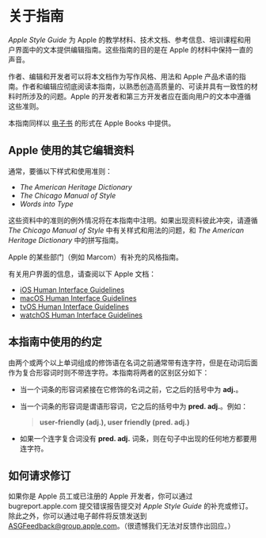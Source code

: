 # 关于指南

*Apple Style Guide* 为 Apple 的教学材料、技术文档、参考信息、培训课程和用户界面中的文本提供编辑指南。这些指南的目的是在 Apple 的材料中保持一直的声音。

作者、编辑和开发者可以将本文档作为写作风格、用法和 Apple 产品术语的指南。作者和编辑应彻底阅读本指南，以熟悉创造高质量的、可读并具有一致性的材料时所涉及的问题。Apple 的开发者和第三方开发者应在面向用户的文本中遵循这些准则。

本指南同样以 [电子书](https://books.apple.com/us/book/id1161855204?ls=1) 的形式在 Apple Books 中提供。

## Apple 使用的其它编辑资料

通常，要循以下样式和使用准则：

* *The American Heritage Dictionary*
* *The Chicago Manual of Style*
* *Words into Type*

这些资料中的准则的例外情况将在本指南中注明。如果出现资料彼此冲突，请遵循 *The Chicago Manual of Style* 中有关样式和用法的问题，和 *The American Heritage Dictionary* 中的拼写指南。

Apple 的某些部门（例如 Marcom）有补充的风格指南。

有关用户界面的信息，请查阅以下 Apple 文档：

* [iOS Human Interface Guidelines](https://developer.apple.com/library/ios/#documentation/UserExperience/Conceptual/MobileHIG/Introduction/Introduction.html)
* [macOS Human Interface Guidelines](https://developer.apple.com/library/content/documentation/UserExperience/Conceptual/OSXHIGuidelines/index.html#/)
* [tvOS Human Interface Guidelines](https://developer.apple.com/tvos/human-interface-guidelines/)
* [watchOS Human Interface Guidelines](https://developer.apple.com/watch/human-interface-guidelines/)

## 本指南中使用的约定

由两个或两个以上单词组成的修饰语在名词之前通常带有连字符，但是在动词后面作为复合形容词时则不带连字符。本指南将两者的区别区分如下：

* 当一个词条的形容词紧接在它修饰的名词之前，它之后的括号中为 **adj.**。

* 当一个词条的形容词是谓语形容词，它之后的括号中为 **pred. adj.**。例如：

    > **user-friendly (adj.), user friendly (pred. adj.)**

* 如果一个连字复合词没有 **pred. adj.** 词条，则在句子中出现的任何地方都要用连字符。

## 如何请求修订

如果你是 Apple 员工或已注册的 Apple 开发者，你可以通过 bugreport.apple.com 提交错误报告提交对 *Apple Style Guide* 的补充或修订。除此之外，你可以通过电子邮件将反馈发送到 ASGFeedback@group.apple.com。（很遗憾我们无法对反馈作出回应。）
